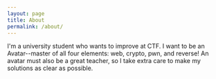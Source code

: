 ```yaml
---
layout: page
title: About
permalink: /about/
---
```


I'm a university student who wants to improve at CTF. I want to be an Avatar--master of all four elements: web, crypto, pwn, and reverse! An avatar must also be a great teacher, so I take extra care to make my solutions as clear as possible.